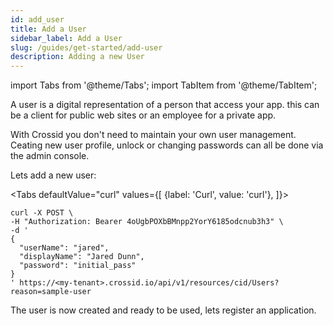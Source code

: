 ```yaml
---
id: add_user
title: Add a User
sidebar_label: Add a User
slug: /guides/get-started/add-user
description: Adding a new User
---
```


import Tabs from '@theme/Tabs';
import TabItem from '@theme/TabItem';

A user is a digital representation of a person that access your app. this can be a client for public web sites or an employee for a private app.

With Crossid you don't need to maintain your own user management. Ceating new user profile, unlock or changing passwords can all be done via the admin console.

Lets add a new user:

<Tabs
defaultValue="curl"
values={[
{label: 'Curl', value: 'curl'},
]}>
<TabItem value="curl">

```curl {5-7}
curl -X POST \
-H "Authorization: Bearer 4oUgbPOXbBMnpp2YorY6185odcnub3h3" \
-d '
{
  "userName": "jared",
  "displayName": "Jared Dunn",
  "password": "initial_pass"
}
' https://<my-tenant>.crossid.io/api/v1/resources/cid/Users?reason=sample-user
```

</TabItem>
</Tabs>

The user is now created and ready to be used, lets register an application.
